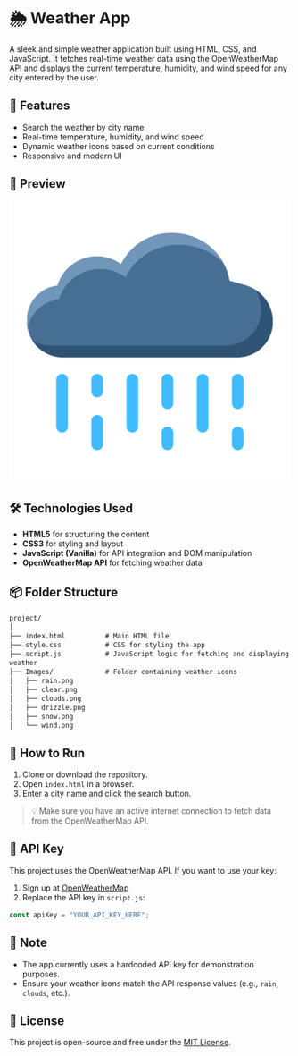 # 🌦️ Weather App

A sleek and simple weather application built using HTML, CSS, and JavaScript. It fetches real-time weather data using the OpenWeatherMap API and displays the current temperature, humidity, and wind speed for any city entered by the user.

## 🚀 Features

- Search the weather by city name
- Real-time temperature, humidity, and wind speed
- Dynamic weather icons based on current conditions
- Responsive and modern UI

## 📸 Preview

![App Screenshot](./Images/rain.png)

## 🛠️ Technologies Used

- **HTML5** for structuring the content
- **CSS3** for styling and layout
- **JavaScript (Vanilla)** for API integration and DOM manipulation
- **OpenWeatherMap API** for fetching weather data

## 📦 Folder Structure

```
project/
│
├── index.html          # Main HTML file
├── style.css           # CSS for styling the app
├── script.js           # JavaScript logic for fetching and displaying weather
├── Images/             # Folder containing weather icons
│   ├── rain.png
│   ├── clear.png
│   ├── clouds.png
│   ├── drizzle.png
│   ├── snow.png
│   └── wind.png
```

## 🔧 How to Run

1. Clone or download the repository.
2. Open `index.html` in a browser.
3. Enter a city name and click the search button.

> 💡 Make sure you have an active internet connection to fetch data from the OpenWeatherMap API.

## 🔑 API Key

This project uses the OpenWeatherMap API. If you want to use your key:

1. Sign up at [OpenWeatherMap](https://openweathermap.org/api)
2. Replace the API key in `script.js`:

```javascript
const apiKey = "YOUR_API_KEY_HERE";
```

## 📌 Note

- The app currently uses a hardcoded API key for demonstration purposes.
- Ensure your weather icons match the API response values (e.g., `rain`, `clouds`, etc.).

## 📃 License

This project is open-source and free under the [MIT License](LICENSE).

